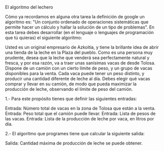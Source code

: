 El algoritmo del lechero

Cómo ya recordamos en alguna otra tarea la definición de google un algoritmo es: "Un conjunto
ordenado de operaciones sistemáticas que permite hacer un cálculo y hallar la solución de un tipo de
problemas".
En esta tarea debes desarrollar (en el lenguaje o lenguajes de programación que tú quieras) el siguiente
algoritmo:

Usted es un original empresario de Azkoitia, y tiene la brillante idea de abrir una tienda de la leche en la
Plaza del pueblo. Como es una persona muy prudente, desea que la leche que venderá sea
perfectamente natural y fresca, y por esa razón, va a traer unas sanísimas vacas de desde Tolosa.
Dispone de un camión con un cierto límite de peso, y un grupo de vacas disponibles para la venta. Cada
vaca puede tener un peso distinto, y producir una cantidad diferente de leche al día.
Debes elegir qué vacas comprar y llevar en su camión, de modo que pueda maximizar la producción de
leche, observando el límite de peso del camión.

1.- Para este propósito tienes que definir las siguientes entradas:

Entrada: Número total de vacas en la zona de Tolosa que están a la venta.
Entrada: Peso total que el camión puede llevar.
Entrada: Lista de pesos de las vacas.
Entrada: Lista de la producción de leche por vaca, en litros por día.

2.- El algoritmo que programes tiene que calcular la siguiente salida:

Salida: Cantidad máxima de producción de leche se puede obtener.
